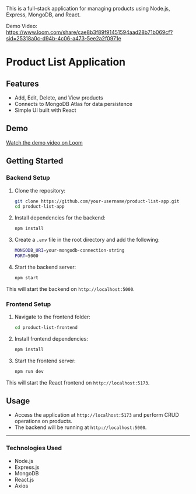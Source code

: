 This is a full-stack application for managing products using Node.js, Express, MongoDB, and React.

Demo Video: https://www.loom.com/share/cae8b3f89f91451594aad28b71b069cf?sid=25318a0c-d94b-4c06-a473-5ee2a2f0971e
# Product List Application

## Features
- Add, Edit, Delete, and View products
- Connects to MongoDB Atlas for data persistence
- Simple UI built with React

## Demo

[Watch the demo video on Loom](https://www.loom.com/share/cae8b3f89f91451594aad28b71b069cf?sid=25318a0c-d94b-4c06-a473-5ee2a2f0971e)

## Getting Started

### Backend Setup

1. Clone the repository:
    ```bash
    git clone https://github.com/your-username/product-list-app.git
    cd product-list-app
    ```

2. Install dependencies for the backend:
    ```bash
    npm install
    ```

3. Create a `.env` file in the root directory and add the following:
    ```bash
    MONGODB_URI=your-mongodb-connection-string
    PORT=5000
    ```

4. Start the backend server:
    ```bash
    npm start
    ```

This will start the backend on `http://localhost:5000`.

### Frontend Setup

1. Navigate to the frontend folder:
    ```bash
    cd product-list-frontend
    ```

2. Install frontend dependencies:
    ```bash
    npm install
    ```

3. Start the frontend server:
    ```bash
    npm run dev
    ```

This will start the React frontend on `http://localhost:5173`.

## Usage

- Access the application at `http://localhost:5173` and perform CRUD operations on products.
- The backend will be running at `http://localhost:5000`.

---

### Technologies Used

- Node.js
- Express.js
- MongoDB
- React.js
- Axios


